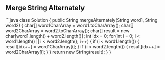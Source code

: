 ## Merge String Alternately
\```java
class Solution {
    public String mergeAlternately(String word1, String word2) {
        char[] word1CharArray = word1.toCharArray();
        char[] word2CharArray = word2.toCharArray();
        char[] result = new char[word1.length() + word2.length()];
        int idx = 0;
        for(int i = 0; i < word1.length() || i < word2.length(); i++) {
             if (i < word1.length()) {
                result[idx++] = word1CharArray[i];
            }
            if (i < word2.length()) {
                result[idx++] = word2CharArray[i];
            }
        }
        return new String(result);
    }
}
```
